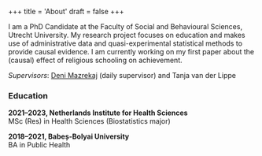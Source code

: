 +++
title = 'About'
draft = false
+++

I am a PhD Candidate at the Faculty of Social and Behavioural Sciences, Utrecht University. My research project focuses on education and makes use of administrative data and quasi-experimental statistical methods to provide causal evidence. I am currently working on my first paper about the (causal) effect of religious schooling on achievement. 

*Supervisors*: [Deni Mazrekaj](https://denimazrekaj.com) (daily supervisor) and Tanja van der Lippe

### Education
**2021–2023, Netherlands Institute for Health Sciences**   
MSc (Res) in Health Sciences (Biostatistics major)

**2018–2021, Babeș-Bolyai University**   
BA in Public Health 